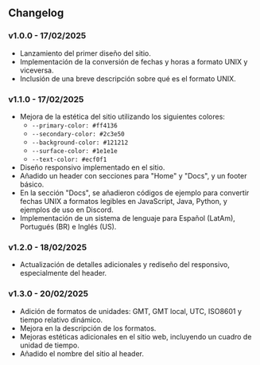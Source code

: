 ## Changelog

### v1.0.0 - 17/02/2025
- Lanzamiento del primer diseño del sitio.
- Implementación de la conversión de fechas y horas a formato UNIX y viceversa.
- Inclusión de una breve descripción sobre qué es el formato UNIX.

### v1.1.0 - 17/02/2025
- Mejora de la estética del sitio utilizando los siguientes colores:
  - `--primary-color: #ff4136`
  - `--secondary-color: #2c3e50`
  - `--background-color: #121212`
  - `--surface-color: #1e1e1e`
  - `--text-color: #ecf0f1`
- Diseño responsivo implementado en el sitio.
- Añadido un header con secciones para "Home" y "Docs", y un footer básico.
- En la sección "Docs", se añadieron códigos de ejemplo para convertir fechas UNIX a formatos legibles en JavaScript, Java, Python, y ejemplos de uso en Discord.
- Implementación de un sistema de lenguaje para Español (LatAm), Portugués (BR) e Inglés (US).

### v1.2.0 - 18/02/2025
- Actualización de detalles adicionales y rediseño del responsivo, especialmente del header.

### v1.3.0 - 20/02/2025
- Adición de formatos de unidades: GMT, GMT local, UTC, ISO8601 y tiempo relativo dinámico.
- Mejora en la descripción de los formatos.
- Mejoras estéticas adicionales en el sitio web, incluyendo un cuadro de unidad de tiempo.
- Añadido el nombre del sitio al header.
